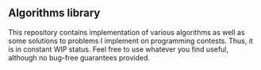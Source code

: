 ## Algorithms library

This repository contains implementation of various algorithms as well as some solutions to problems I implement on programming contests. 
Thus, it is in constant WIP status. Feel free to use whatever you find useful, although no bug-free guarantees provided.
